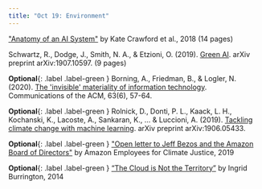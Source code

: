 ```yaml
---
title: "Oct 19: Environment"
---
```


["Anatomy of an AI System"](http://www.anatomyof.ai/) by Kate Crawford et al., 2018 (14 pages)

Schwartz, R., Dodge, J., Smith, N. A., & Etzioni, O. (2019). [Green AI](https://drive.google.com/file/d/1miKTKgbpFDDvU6GtfKNV5Gf3sZHofwt7/view?usp=sharing). arXiv preprint arXiv:1907.10597. (9 pages)

**Optional**{: .label .label-green } Borning, A., Friedman, B., & Logler, N. (2020). [The 'invisible' materiality of information technology](https://cacm.acm.org/magazines/2020/6/245160-the-invisible-materiality-of-information-technology/fulltext). Communications of the ACM, 63(6), 57-64.

**Optional**{: .label .label-green } Rolnick, D., Donti, P. L., Kaack, L. H., Kochanski, K., Lacoste, A., Sankaran, K., ... & Luccioni, A. (2019). [Tackling climate change with machine learning](https://drive.google.com/file/d/1oLLGskAfWq3RaFOKkvpOloSp9rOyb3r4/view?usp=sharing). arXiv preprint arXiv:1906.05433.

**Optional**{: .label .label-green } ["Open letter to Jeff Bezos and the Amazon Board of Directors"](https://medium.com/@amazonemployeesclimatejustice/public-letter-to-jeff-bezos-and-the-amazon-board-of-directors-82a8405f5e38) by Amazon Employees for Climate Justice, 2019

**Optional**{: .label .label-green } [“The Cloud is Not the Territory”](https://creativetimereports.org/2014/05/20/ingrid-burrington-the-cloud-is-not-the-territory-wnv/) by Ingrid Burrington, 2014
